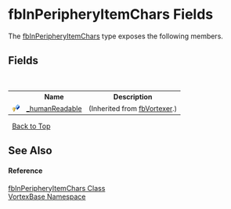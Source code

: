 # fbInPeripheryItemChars Fields
 

The <a href="T_VortexBase_fbInPeripheryItemChars.md">fbInPeripheryItemChars</a> type exposes the following members.


## Fields
&nbsp;<table><tr><th></th><th>Name</th><th>Description</th></tr><tr><td>![Protected field](media/protfield.gif "Protected field")</td><td><a href="F_VortexBase_fbVortexer__humanReadable.md">_humanReadable</a></td><td> (Inherited from <a href="T_VortexBase_fbVortexer.md">fbVortexer</a>.)</td></tr></table>&nbsp;
<a href="#fbinperipheryitemchars-fields">Back to Top</a>

## See Also


#### Reference
<a href="T_VortexBase_fbInPeripheryItemChars.md">fbInPeripheryItemChars Class</a><br /><a href="N_VortexBase.md">VortexBase Namespace</a><br />